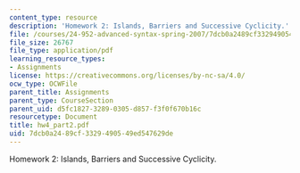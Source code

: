 ```yaml
---
content_type: resource
description: 'Homework 2: Islands, Barriers and Successive Cyclicity.'
file: /courses/24-952-advanced-syntax-spring-2007/7dcb0a2489cf3329490549ed547629de_hw4_part2.pdf
file_size: 26767
file_type: application/pdf
learning_resource_types:
- Assignments
license: https://creativecommons.org/licenses/by-nc-sa/4.0/
ocw_type: OCWFile
parent_title: Assignments
parent_type: CourseSection
parent_uid: d5fc1827-3289-0305-d857-f3f0f670b16c
resourcetype: Document
title: hw4_part2.pdf
uid: 7dcb0a24-89cf-3329-4905-49ed547629de
---
```

Homework 2: Islands, Barriers and Successive Cyclicity.